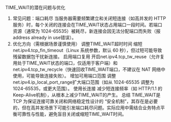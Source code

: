 TIME_WAIT的潜在问题与优化
1. 常见问题：端口耗尽
当服务器需要频繁建立和关闭短连接（如高并发的 HTTP 服务）时，每个关闭的连接会在TIME_WAIT状态占用端口一段时间。若端口资源（通常为 1024-65535）被耗尽，新连接会因无法分配端口而失败（报address already in use错误）。
2. 优化方向（需根据场景谨慎使用）
调整TIME_WAIT超时时间
缩短net.ipv4.tcp_fin_timeout（Linux 系统参数，默认 60 秒），但过短可能导致残留数据包干扰新连接。
启用端口复用
开启net.ipv4.tcp_tw_reuse（允许复用处于TIME_WAIT状态的端口，仅适用于客户端）和net.ipv4.tcp_tw_recycle（快速回收TIME_WAIT端口，不建议在 NAT 网络中使用，可能导致连接失败）。
增加可用端口范围
调整net.ipv4.ip_local_port_range扩大端口范围（如从 1024-65535 调整为 1024-65535，或更大范围）。
使用长连接
减少短连接频率（如 HTTP/1.1 的Keep-Alive机制），从根本上减少TIME_WAIT的产生。
总结
TIME_WAIT是 TCP 为保证连接可靠关闭和网络稳定性设计的 “安全机制”，其存在是必要的，但在高并发场景下可能引发端口耗尽问题。实际应用中需结合业务特点平衡可靠性与性能，避免盲目关闭或缩短TIME_WAIT时间。

